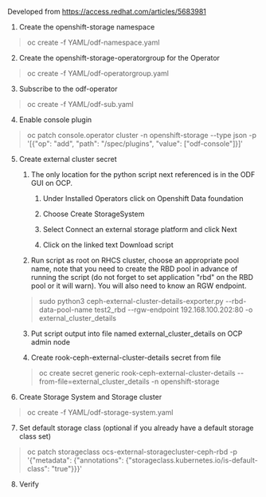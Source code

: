 Developed from <https://access.redhat.com/articles/5683981>

1.  Create the openshift-storage namespace

>oc create -f YAML/odf-namespace.yaml

2.  Create the openshift-storage-operatorgroup for the Operator

>oc create -f YAML/odf-operatorgroup.yaml

3.  Subscribe to the odf-operator

>oc create -f YAML/odf-sub.yaml

4.  Enable console plugin

>oc patch console.operator cluster -n openshift-storage --type
    json -p \'\[{\"op\": \"add\", \"path\": \"/spec/plugins\",
    \"value\": \[\"odf-console\"\]}\]\'

5.  Create external cluster secret

	1.  The only location for the python script next referenced is in
	    the ODF GUI on OCP.
	    
		1.  Under Installed Operators click on Openshift Data foundation
		
		2. Choose Create StorageSystem
		
		3. Select Connect an external storage platform and click Next
		
		4. Click on the linked text Download script
		
	2.  Run script as root on RHCS cluster, choose an appropriate pool
	    name, note that you need to create the RBD pool in advance of
	    running the script (do not forget to set application \"rbd\"
	    on the RBD pool or it will warn). You will also need to know
	    an RGW endpoint.
	
    >sudo python3 ceph-external-cluster-details-exporter.py 
    >--rbd-data-pool-name test2_rbd --rgw-endpoint 
    >192.168.100.202:80 -o external_cluster_details
	
	3.  Put script output into file named external_cluster_details on
	    OCP admin node
	
	4.  Create rook-ceph-external-cluster-details secret from file
	
     >oc create secret generic rook-ceph-external-cluster-details
      >--from-file=external_cluster_details -n
      >openshift-storage
	
6.  Create Storage System and Storage cluster

>oc create -f YAML/odf-storage-system.yaml

7.  Set default storage class (optional if you already have a default
    storage class set)

>oc patch storageclass ocs-external-storagecluster-ceph-rbd -p
>\'{\"metadata\": {\"annotations\":
>{\"storageclass.kubernetes.io/is-default-class\": \"true\"}}}\'

8.  Verify
